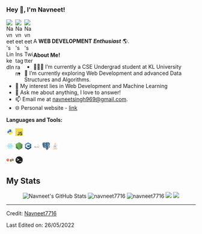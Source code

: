 <h3 title="lmao"> Hey 👋, I'm Navneet!</h3>

<a href="https://www.linkedin.com/in/navneet7716">
  <img align="left" alt="Navneet's LinkedIn" width="24px" src="https://cdn.jsdelivr.net/npm/simple-icons@v3/icons/linkedin.svg" />
</a>
<a href="https://www.instagram.com/navneetkrsinghhh/">
  <img align="left" alt="Navneet's Instagram" width="24px" src="https://cdn.jsdelivr.net/npm/simple-icons@v3/icons/instagram.svg" />
</a>
<a href="https://twitter.com/RishiNavneet">
  <img align="left" alt="Navneet's Twitter" width="24px" src="https://cdn.jsdelivr.net/npm/simple-icons@3.13.0/icons/twitter.svg" />
</a>




<br />
<br />

A **WEB DEVELOPMENT** ***Enthusiast*** 🌎.
 
**About Me!**

- 👨🏽‍💻 I’m currently a CSE Undergrad student at KL University
- 🌱 I’m currently exploring Web Development and advanced Data Structures and Algorithms. 
- 🤔 My interest lies in Web Development and Machine Learning
- 💬 Ask me about anything, I love to answer!
- 📫 Email me at [navneetsingh969@gmail.com](mailto:navneetsingh969@gmail.com@gmail.com).
- 🌐 Personal website - [link](https://navneet-singh.super.site)
  
**Languages and Tools:**  


<code><img height="20" src="https://raw.githubusercontent.com/github/explore/80688e429a7d4ef2fca1e82350fe8e3517d3494d/topics/python/python.png"></code>
<code><img height="20" src="https://raw.githubusercontent.com/github/explore/80688e429a7d4ef2fca1e82350fe8e3517d3494d/topics/javascript/javascript.png"></code>

<code><img height="20" src="https://raw.githubusercontent.com/github/explore/80688e429a7d4ef2fca1e82350fe8e3517d3494d/topics/react/react.png"></code>
<code><img height="20" src="https://raw.githubusercontent.com/github/explore/80688e429a7d4ef2fca1e82350fe8e3517d3494d/topics/nodejs/nodejs.png"></code>
<code><img height="20" src="https://raw.githubusercontent.com/github/explore/80688e429a7d4ef2fca1e82350fe8e3517d3494d/topics/cpp/cpp.png"></code>
<code><img height="20" src="https://raw.githubusercontent.com/github/explore/80688e429a7d4ef2fca1e82350fe8e3517d3494d/topics/mysql/mysql.png"></code>
<code><img height="20" src="https://raw.githubusercontent.com/github/explore/80688e429a7d4ef2fca1e82350fe8e3517d3494d/topics/postgresql/postgresql.png"></code>
<code><img height="20" src="https://raw.githubusercontent.com/github/explore/80688e429a7d4ef2fca1e82350fe8e3517d3494d/topics/java/java.png"></code>

<code><img height="20" src="https://raw.githubusercontent.com/github/explore/80688e429a7d4ef2fca1e82350fe8e3517d3494d/topics/git/git.png"></code>
<code><img height="20" src="https://raw.githubusercontent.com/github/explore/80688e429a7d4ef2fca1e82350fe8e3517d3494d/topics/terminal/terminal.png"></code>

## My Stats 

 <div align="center">
  <img  src="https://github-readme-stats.vercel.app/api?username=navneet7716&show_icons=true&hide_border=true&count_private=true&theme=radical&icon_color=fad000" alt="Navneet's GitHub Stats">
  <img src="https://github-readme-streak-stats.herokuapp.com/?user=navneet7716&count_private=true&theme=radical" alt="navneet7716" />
    <img width=500 src="https://github-readme-stats.vercel.app/api/top-langs/?username=navneet7716&count_private=true&theme=radical" alt="navneet7716"/>
<img src="https://user-images.githubusercontent.com/59951258/163189077-c5aa32a4-0672-4509-8525-9ccc8b4550b1.gif" />
  

  <img src="https://activity-graph.herokuapp.com/graph?username=navneet7716&theme=rogue"/>
  </div>
  
----
Credit: [Navneet7716](https://github.com/navneet7716)

Last Edited on: 26/05/2022
